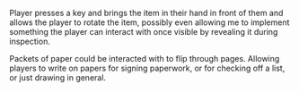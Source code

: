 Player presses a key and brings the item in their hand in front of them and allows the player to rotate the item, possibly even allowing me to implement something the player can interact with once visible by revealing it during inspection. 

Packets of paper could be interacted with to flip through pages.
Allowing players to write on papers for signing paperwork, or for checking off a list, or just drawing in general.
